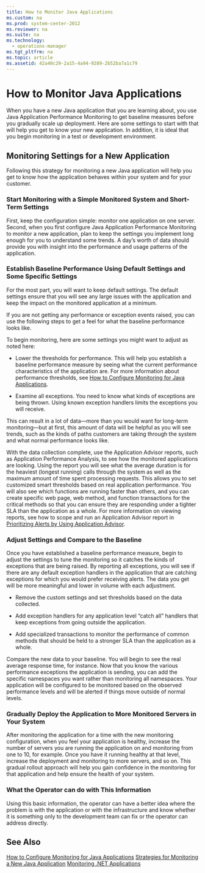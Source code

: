 ```yaml
---
title: How to Monitor Java Applications
ms.custom: na
ms.prod: system-center-2012
ms.reviewer: na
ms.suite: na
ms.technology: 
  - operations-manager
ms.tgt_pltfrm: na
ms.topic: article
ms.assetid: 42a40c29-2a15-4a94-9289-2b52ba7a1c79
---
```

# How to Monitor Java Applications
When you have a new Java application that you are learning about, you use Java Application Performance Monitoring to get baseline measures before you gradually scale up deployment. Here are some settings to start with that will help you get to know your new application. In addition, it is ideal that you begin monitoring in a test or development environment.

## Monitoring Settings for a New Application
Following this strategy for monitoring a new Java application will help you get to know how the application behaves within your system and for your customer.

### Start Monitoring with a Simple Monitored System and Short\-Term Settings
First, keep the configuration simple: monitor one application on one server. Second, when you first configure Java Application Performance Monitoring to monitor a new application, plan to keep the settings you implement long enough for you to understand some trends. A day’s worth of data should provide you with insight into the performance and usage patterns of the application.

### Establish Baseline Performance Using Default Settings and Some Specific Settings
For the most part, you will want to keep default settings. The default settings ensure that you will see any large issues with the application and keep the impact on the monitored application at a minimum.

If you are not getting any performance or exception events raised, you can use the following steps to get a feel for what the baseline performance looks like.

To begin monitoring, here are some settings you might want to adjust as noted here:

-   Lower the thresholds for performance. This will help you establish a baseline performance measure by seeing what the current performance characteristics of the application are. For more information about performance thresholds, see [How to Configure Monitoring for Java Applications](./How-to-Configure-Monitoring-for-Java-Applications.md).

-   Examine all exceptions. You need to know what kinds of exceptions are being thrown. Using known exception handlers limits the exceptions you will receive.

This can result in a lot of data—more than you would want for long\-term monitoring—but at first, this amount of data will be helpful as you will see trends, such as the kinds of paths customers are taking through the system and what normal performance looks like.

With the data collection complete, use the Application Advisor reports, such as Application Performance Analysis, to see how the monitored applications are looking. Using the report you will see what the average duration is for the heaviest \(longest running\) calls through the system as well as the maximum amount of time spent processing requests. This allows you to set customized smart thresholds based on real application performance. You will also see which functions are running faster than others, and you can create specific web page, web method, and function transactions for the critical methods so that you can ensure they are responding under a tighter SLA than the application as a whole. For more information on viewing reports, see how to scope and run an Application Advisor report in [Prioritizing Alerts by Using Application Advisor](./Prioritizing-Alerts-by-Using-Application-Advisor.md).

### Adjust Settings and Compare to the Baseline
Once you have established a baseline performance measure, begin to adjust the settings to tune the monitoring so it catches the kinds of exceptions that are being raised. By reporting all exceptions, you will see if there are any default exception handlers in the application that are catching exceptions for which you would prefer receiving alerts. The data you get will be more meaningful and lower in volume with each adjustment.

-   Remove the custom settings and set thresholds based on the data collected.

-   Add exception handlers for any application level “catch all” handlers that keep exceptions from going outside the application.

-   Add specialized transactions to monitor the performance of common methods that should be held to a stronger SLA than the application as a whole.

Compare the new data to your baseline. You will begin to see the real average response time, for instance. Now that you know the various performance exceptions the application is sending, you can add the specific namespaces you want rather than monitoring all namespaces. Your application will be configured to be monitored based on the observed performance levels and will be alerted if things move outside of normal levels.

### Gradually Deploy the Application to More Monitored Servers in Your System
After monitoring the application for a time with the new monitoring configuration, when you feel your application is healthy, increase the number of servers you are running the application on and monitoring from one to 10, for example. Once you have it running healthy at that level, increase the deployment and monitoring to more servers, and so on. This gradual rollout approach will help you gain confidence in the monitoring for that application and help ensure the health of your system.

### What the Operator can do with This Information
Using this basic information, the operator can have a better idea where the problem is with the application or with the infrastructure and know whether it is something only to the development team can fix or the operator can address directly.

## See Also
[How to Configure Monitoring for Java Applications](./How-to-Configure-Monitoring-for-Java-Applications.md)
[Strategies for Monitoring a New Java Application](./Strategies-for-Monitoring-a-New-Java-Application.md)
[Monitoring .NET Applications](./Monitoring-.NET-Applications.md)


